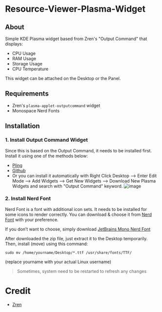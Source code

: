 # Resource-Viewer-Plasma-Widget
## About
Simple KDE Plasma widget based from Zren's "Output Command" that displays:
- CPU Usage
- RAM Usage
- Storage Usage
- CPU Temperature

This widget can be attached on the Desktop or the Panel.

## Requirements
- Zren's ```plasma-applet-outputcommand``` widget
- Monospace Nerd Fonts

## Installation
### 1. Install Output Command Widget
Since this is based on the Output Command, it needs to be installed first. Install it using one of the methods below:
- [Pling](https://www.pling.com/p/2136636/)
- [Github](https://github.com/Zren/plasma-applet-commandoutput)
- Or you can install it automatically with Right Click Desktop --> Enter Edit Mode --> Add Widgets --> Get New Widgets --> Download New Plasma Widgets and search with "Output Command" keyword.
![image](https://github.com/user-attachments/assets/815ae5d9-5844-4214-9ba2-27c0b8ac3d2c)

### 2. Install Nerd Font
Nerd Font is a font with additional icon sets. It needs to be installed for some icons to render correctly. You can download & choose it from [Nerd Font](https://www.nerdfonts.com/font-downloads) with your preference.

If you don’t want to choose, simply download [JetBrains Mono Nerd Font](https://github.com/ryanoasis/nerd-fonts/releases/download/v3.2.1/JetBrainsMono.zip)

After downloaded the zip file, just extract it to the Desktop temporarily.
Then, install (move) using this command:

```sudo mv /home/yourname/Desktop/*.ttf /usr/share/fonts/TTF/```

(replace yourname with your actual Linux username)

> Sometimes, system need to be restarted to refresh any changes



# Credit
- [Zren](https://github.com/Zren)
